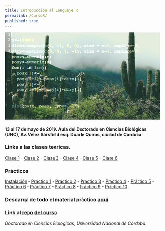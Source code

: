 ```yaml
---
title: Introducción al Lenguaje R
permalink: /CursoR/
published: true
---
```


![header_R](/images/cactus.png)

#### 13 al 17 de mayo de 2019. Aula del Doctorado en Ciencias Biológicas (UNC), Av. Vélez Sársfield esq. Duarte Quiros, ciudad de Córdoba. 

### Links a las clases teóricas.
[Clase 1](http://santiagombv.github.io/TeorR/teor1) - [Clase 2](http://santiagombv.github.io/TeorR/teor2) - [Clase 3](http://santiagombv.github.io/TeorR/teor3) - [Clase 4](http://santiagombv.github.io/TeorR/teor4) - [Clase 5](http://santiagombv.github.io/TeorR/teor5) - [Clase 6](http://santiagombv.github.io/TeorR/teor6)

### Prácticos
[Instalación](https://santiagombv.github.io/cursoR_practico/00_Instalacion.html) - [Práctico 1](https://santiagombv.github.io/cursoR_practico/practico01.html) - [Práctico 2](https://santiagombv.github.io/cursoR_practico/practico02.html) - [Práctico 3](https://santiagombv.github.io/cursoR_practico/practico03.html) - [Práctico 4](https://santiagombv.github.io/cursoR_practico/practico04.html) - [Práctico 5](https://santiagombv.github.io/cursoR_practico/practico05.html) - [Práctico 6](https://santiagombv.github.io/cursoR_practico/practico06.html) - [Práctico 7](https://santiagombv.github.io/cursoR_practico/practico07.html) - [Práctico 8](https://santiagombv.github.io/cursoR_practico/practico08.html) - [Práctico 9](https://santiagombv.github.io/cursoR_practico/practico09.html) - [Práctico 10](https://santiagombv.github.io/cursoR_practico/practico10.html)


### Descarga de todo el material práctico [aquí](https://github.com/santiagombv/cursoR/archive/master.zip)   

### Link al [repo del curso](https://github.com/santiagombv/cursoR/)   

*Doctorado en Ciencias Biológicas, Universidad Nacional de Córdoba.*

